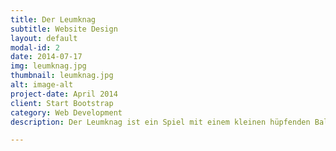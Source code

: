 ```yaml
---
title: Der Leumknag
subtitle: Website Design
layout: default
modal-id: 2
date: 2014-07-17
img: leumknag.jpg
thumbnail: leumknag.jpg
alt: image-alt
project-date: April 2014
client: Start Bootstrap
category: Web Development
description: Der Leumknag ist ein Spiel mit einem kleinen hüpfenden Ball (von dem schott. gäl. leum für hüpfen und cnag für Ball). Mittlerweile auch als „Beerpong“ bekannt. Zwei Teams treten gegeneinander an. Jedes Team stellt 10 Becher, mit einem Schluck Bier gefüllt, pyramidenförmig vor sich auf den Tisch. Ziel ist es mit einem Tischtennisball in die Becher des gegnerischen Teams zu treffen. Wenn in einen Becher getroffen wird, muss dieser ausgetrunken und weggestellt werden. Gewonnen hat das Team, welches zum Schluss noch Becher vor sich stehen hat.

---
```

